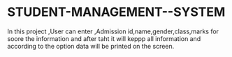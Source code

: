 # STUDENT-MANAGEMENT--SYSTEM
In this project ,User can enter ,Admission id,name,gender,class,marks for soore the information and after taht it will keppp all information and according to the option data will be printed on the screen. 
